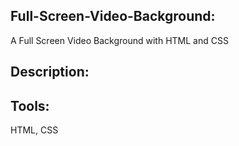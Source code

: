 ## Full-Screen-Video-Background:
A Full Screen Video Background with HTML and CSS

## Description: 


## Tools: 
HTML, CSS

